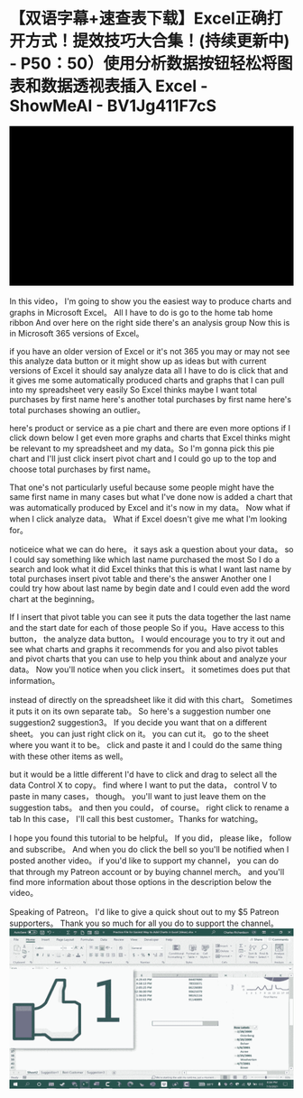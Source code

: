 # 【双语字幕+速查表下载】Excel正确打开方式！提效技巧大合集！(持续更新中) - P50：50）使用分析数据按钮轻松将图表和数据透视表插入 Excel - ShowMeAI - BV1Jg411F7cS

![](img/771dbb1739f68ed35c5a662ac0fd400d_0.png)

In this video， I'm going to show you the easiest way to produce charts and graphs in Microsoft Excel。 All I have to do is go to the home tab home ribbon And over here on the right side there's an analysis group Now this is in Microsoft 365 versions of Excel。

 if you have an older version of Excel or it's not 365 you may or may not see this analyze data button or it might show up as ideas but with current versions of Excel it should say analyze data all I have to do is click that and it gives me some automatically produced charts and graphs that I can pull into my spreadsheet very easily So Excel thinks maybe I want total purchases by first name here's another total purchases by first name here's total purchases showing an outlier。

 here's product or service as a pie chart and there are even more options if I click down below I get even more graphs and charts that Excel thinks might be relevant to my spreadsheet and my data。So I'm gonna pick this pie chart and I'll just click insert pivot chart and I could go up to the top and choose total purchases by first name。

 That one's not particularly useful because some people might have the same first name in many cases but what I've done now is added a chart that was automatically produced by Excel and it's now in my data。 Now what if when I click analyze data。 What if Excel doesn't give me what I'm looking for。

 noticeice what we can do here。 it says ask a question about your data。 so I could say something like which last name purchased the most So I do a search and look what it did Excel thinks that this is what I want last name by total purchases insert pivot table and there's the answer Another one I could try how about last name by begin date and I could even add the word chart at the beginning。

 If I insert that pivot table you can see it puts the data together the last name and the start date for each of those people So if you。Have access to this button， the analyze data button。 I would encourage you to try it out and see what charts and graphs it recommends for you and also pivot tables and pivot charts that you can use to help you think about and analyze your data。 Now you'll notice when you click insert。 it sometimes does put that information。

 instead of directly on the spreadsheet like it did with this chart。 Sometimes it puts it on its own separate tab。 So here's a suggestion number one suggestion2 suggestion3。 If you decide you want that on a different sheet。 you can just right click on it。 you can cut it。 go to the sheet where you want it to be。 click and paste it and I could do the same thing with these other items as well。

 but it would be a little different I'd have to click and drag to select all the data Control X to copy。 find where I want to put the data， control V to paste in many cases， though。 you'll want to just leave them on the suggestion tabs。 and then you could， of course。 right click to rename a tab In this case， I'll call this best customer。Thanks for watching。

 I hope you found this tutorial to be helpful。 If you did， please like， follow and subscribe。 And when you do click the bell so you'll be notified when I posted another video。 if you'd like to support my channel， you can do that through my Patreon account or by buying channel merch。 and you'll find more information about those options in the description below the video。

 Speaking of Patreon。 I'd like to give a quick shout out to my $5 Patreon supporters。 Thank you so much for all you do to support the channel。![](img/771dbb1739f68ed35c5a662ac0fd400d_2.png)
